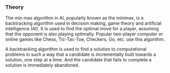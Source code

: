 ### Theory

The min max algorithm in AI, popularly known as the minimax, is a backtracking algorithm used in decision making, game theory and artificial intelligence (AI). It is used to find the optimal move for a player, assuming that the opponent is also playing optimally. Popular two-player computer or online games like Chess, Tic-Tac-Toe, Checkers, Go, etc. use this algorithm.

A backtracking algorithm is used to find a solution to computational problems in such a way that a candidate is incrementally built towards a solution, one step at a time. And the candidate that fails to complete a solution is immediately abandoned. 

